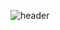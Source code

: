 ![header](https://capsule-render.vercel.app/api?type=waving&height=200&color=gradient&text=Hello,%20I'm%20Jay!&reversal=true&textBg=false&fontAlign=50&fontAlignY=40)
<!--## Hello 👋, I'm Jay!-->

<!--
**j-oun/j-oun** is a ✨ _special_ ✨ repository because its `README.md` (this file) appears on your GitHub profile.

Here are some ideas to get you started:

- 🔭 I’m currently working on ...
- 🌱 I’m currently learning ...
- 👯 I’m looking to collaborate on ...
- 🤔 I’m looking for help with ...
- 💬 Ask me about ...
- 📫 How to reach me: ...
- 😄 Pronouns: ...
- ⚡ Fun fact: ...
-->
